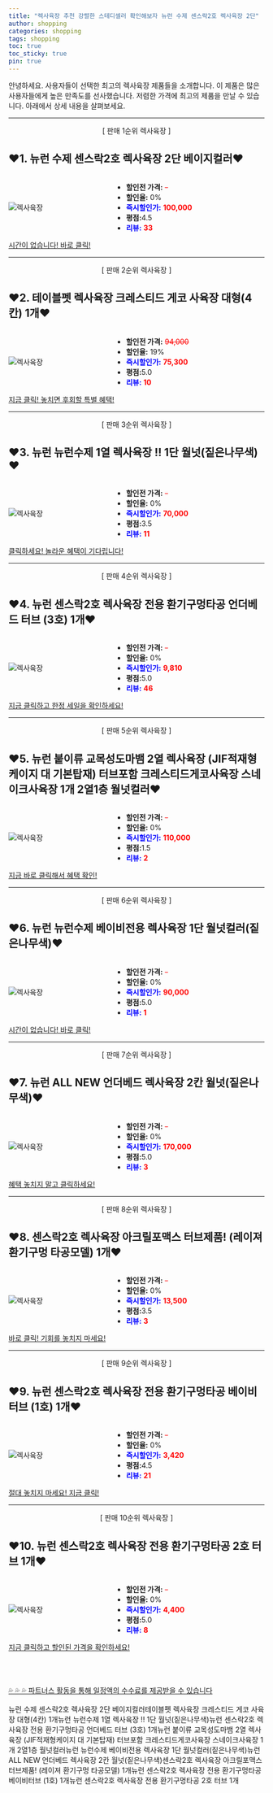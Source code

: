```yaml
---
title: "렉사육장 추천 강렬한 스테디셀러 확인해보자 뉴런 수제 센스락2호 렉사육장 2단"
author: shopping
categories: shopping
tags: shopping
toc: true
toc_sticky: true
pin: true
---
```

안녕하세요. 사용자들이 선택한 최고의 렉사육장 제품들을 소개합니다. 이 제품은 많은 사용자들에게 높은 만족도를 선사했습니다. 저렴한 가격에 최고의 제품을 만날 수 있습니다. 아래에서 상세 내용을 살펴보세요.

---
<p class="toplist" style="margin: 0 auto; display: block; width: fit-content;">[ 판매 1순위 렉사육장 ]</p>

<h2><strong>❤️1. 뉴런 수제 센스락2호 렉사육장 2단 베이지컬러❤️</strong></h2>

<div style="display: flex; align-items: center;">
    <div style="flex: 0.4;">
        <img src="https://thumbnail7.coupangcdn.com/thumbnails/remote/230x230ex/image/vendor_inventory/049e/a3525ae0c1861eec1d577ee11c99ec6bae47670d806304cf528b45eeb5f5.jpg" alt="렉사육장" style="max-width: 100%;">
    </div>
    <div style="flex: 0.6; margin-left: 10px;">
        <ul>
            <li><strong>할인전 가격:</strong> <del style="color: red;">-</del></li>
            <li><strong>할인율:</strong> 0%</li>
            <li><span style='color:blue'><strong>즉시할인가:</strong></span> <span style='color:red'><strong>100,000</strong></span></li>
            <li><strong>평점:</strong>4.5</li>
            <li><span style='color:blue'><strong>리뷰:</strong></span> <span style='color:red'><strong>33</strong></span></li>
        </ul>
    </div>
</div>
<div class="center">
    <a href="https://selin100587001.github.io?lptag=AF9450613&subid=githubio&pageKey=248423666&traceid=V0-153&itemId=786132109&vendorItemId=4992033232" class="myButton">
        시간이 없습니다! 바로 클릭!
    </a>
</div>


---
<p class="toplist" style="margin: 0 auto; display: block; width: fit-content;">[ 판매 2순위 렉사육장 ]</p>

<h2><strong>❤️2. 테이블펫 렉사육장 크레스티드 게코 사육장 대형(4칸) 1개❤️</strong></h2>

<div style="display: flex; align-items: center;">
    <div style="flex: 0.4;">
        <img src="https://thumbnail10.coupangcdn.com/thumbnails/remote/230x230ex/image/vendor_inventory/fa5d/7ce35ff37b90e46053003cfb6767d455c3462bce5dad7620e5188837ae44.jpg" alt="렉사육장" style="max-width: 100%;">
    </div>
    <div style="flex: 0.6; margin-left: 10px;">
        <ul>
            <li><strong>할인전 가격:</strong> <del style="color: red;">94,000</del></li>
            <li><strong>할인율:</strong> 19%</li>
            <li><span style='color:blue'><strong>즉시할인가:</strong></span> <span style='color:red'><strong>75,300</strong></span></li>
            <li><strong>평점:</strong>5.0</li>
            <li><span style='color:blue'><strong>리뷰:</strong></span> <span style='color:red'><strong>10</strong></span></li>
        </ul>
    </div>
</div>
<div class="center">
    <a href="https://selin100587001.github.io?lptag=AF9450613&subid=githubio&pageKey=6828065099&traceid=V0-153&itemId=16201608408&vendorItemId=83396225618" class="myButton">
        지금 클릭! 놓치면 후회할 특별 혜택!
    </a>
</div>


---
<p class="toplist" style="margin: 0 auto; display: block; width: fit-content;">[ 판매 3순위 렉사육장 ]</p>

<h2><strong>❤️3. 뉴런 뉴런수제 1열 렉사육장 !! 1단 월넛(짙은나무색)❤️</strong></h2>

<div style="display: flex; align-items: center;">
    <div style="flex: 0.4;">
        <img src="https://thumbnail7.coupangcdn.com/thumbnails/remote/230x230ex/image/vendor_inventory/7a46/a5a4265fb3e13e6a350c9dce197ed50a64607f98a2115773d3b94985a7f7.jpg" alt="렉사육장" style="max-width: 100%;">
    </div>
    <div style="flex: 0.6; margin-left: 10px;">
        <ul>
            <li><strong>할인전 가격:</strong> <del style="color: red;">-</del></li>
            <li><strong>할인율:</strong> 0%</li>
            <li><span style='color:blue'><strong>즉시할인가:</strong></span> <span style='color:red'><strong>70,000</strong></span></li>
            <li><strong>평점:</strong>3.5</li>
            <li><span style='color:blue'><strong>리뷰:</strong></span> <span style='color:red'><strong>11</strong></span></li>
        </ul>
    </div>
</div>
<div class="center">
    <a href="https://selin100587001.github.io?lptag=AF9450613&subid=githubio&pageKey=248425471&traceid=V0-153&itemId=786135373&vendorItemId=4992045022" class="myButton">
        클릭하세요! 놀라운 혜택이 기다립니다!
    </a>
</div>


---
<p class="toplist" style="margin: 0 auto; display: block; width: fit-content;">[ 판매 4순위 렉사육장 ]</p>

<h2><strong>❤️4. 뉴런 센스락2호 렉사육장 전용 환기구멍타공 언더베드 터브 (3호) 1개❤️</strong></h2>

<div style="display: flex; align-items: center;">
    <div style="flex: 0.4;">
        <img src="https://thumbnail8.coupangcdn.com/thumbnails/remote/230x230ex/image/vendor_inventory/9b8d/a4028a5fb19ff40b254faba411a5a9d79f780e62387695ae9991fc3c2089.jpg" alt="렉사육장" style="max-width: 100%;">
    </div>
    <div style="flex: 0.6; margin-left: 10px;">
        <ul>
            <li><strong>할인전 가격:</strong> <del style="color: red;">-</del></li>
            <li><strong>할인율:</strong> 0%</li>
            <li><span style='color:blue'><strong>즉시할인가:</strong></span> <span style='color:red'><strong>9,810</strong></span></li>
            <li><strong>평점:</strong>5.0</li>
            <li><span style='color:blue'><strong>리뷰:</strong></span> <span style='color:red'><strong>46</strong></span></li>
        </ul>
    </div>
</div>
<div class="center">
    <a href="https://selin100587001.github.io?lptag=AF9450613&subid=githubio&pageKey=2151924695&traceid=V0-153&itemId=3654275625&vendorItemId=71639730982" class="myButton">
        지금 클릭하고 한정 세일을 확인하세요!
    </a>
</div>


---
<p class="toplist" style="margin: 0 auto; display: block; width: fit-content;">[ 판매 5순위 렉사육장 ]</p>

<h2><strong>❤️5. 뉴런 붙이류 교목성도마뱀 2열 렉사육장 (JIF적재형케이지 대 기본탑재) 터브포함 크레스티드게코사육장 스네이크사육장 1개 2열1층 월넛컬러❤️</strong></h2>

<div style="display: flex; align-items: center;">
    <div style="flex: 0.4;">
        <img src="https://thumbnail8.coupangcdn.com/thumbnails/remote/230x230ex/image/vendor_inventory/cdd3/2512a90d5104105b076a97861eec09627c242e1ad8370d87c2dd4210f000.jpg" alt="렉사육장" style="max-width: 100%;">
    </div>
    <div style="flex: 0.6; margin-left: 10px;">
        <ul>
            <li><strong>할인전 가격:</strong> <del style="color: red;">-</del></li>
            <li><strong>할인율:</strong> 0%</li>
            <li><span style='color:blue'><strong>즉시할인가:</strong></span> <span style='color:red'><strong>110,000</strong></span></li>
            <li><strong>평점:</strong>1.5</li>
            <li><span style='color:blue'><strong>리뷰:</strong></span> <span style='color:red'><strong>2</strong></span></li>
        </ul>
    </div>
</div>
<div class="center">
    <a href="https://selin100587001.github.io?lptag=AF9450613&subid=githubio&pageKey=4384104036&traceid=V0-153&itemId=5187536017&vendorItemId=72496749891" class="myButton">
        지금 바로 클릭해서 혜택 확인!
    </a>
</div>


---
<p class="toplist" style="margin: 0 auto; display: block; width: fit-content;">[ 판매 6순위 렉사육장 ]</p>

<h2><strong>❤️6. 뉴런 뉴런수제 베이비전용 렉사육장 1단 월넛컬러(짙은나무색)❤️</strong></h2>

<div style="display: flex; align-items: center;">
    <div style="flex: 0.4;">
        <img src="https://thumbnail9.coupangcdn.com/thumbnails/remote/230x230ex/image/vendor_inventory/ed7a/e4488fe480b9f19261c7a74d616203566e4f6a650e5487c119e3d7702a3a.jpg" alt="렉사육장" style="max-width: 100%;">
    </div>
    <div style="flex: 0.6; margin-left: 10px;">
        <ul>
            <li><strong>할인전 가격:</strong> <del style="color: red;">-</del></li>
            <li><strong>할인율:</strong> 0%</li>
            <li><span style='color:blue'><strong>즉시할인가:</strong></span> <span style='color:red'><strong>90,000</strong></span></li>
            <li><strong>평점:</strong>5.0</li>
            <li><span style='color:blue'><strong>리뷰:</strong></span> <span style='color:red'><strong>1</strong></span></li>
        </ul>
    </div>
</div>
<div class="center">
    <a href="https://selin100587001.github.io?lptag=AF9450613&subid=githubio&pageKey=248428085&traceid=V0-153&itemId=786140560&vendorItemId=4992060655" class="myButton">
        시간이 없습니다! 바로 클릭!
    </a>
</div>


---
<p class="toplist" style="margin: 0 auto; display: block; width: fit-content;">[ 판매 7순위 렉사육장 ]</p>

<h2><strong>❤️7. 뉴런 ALL NEW 언더베드 렉사육장 2칸 월넛(짙은나무색)❤️</strong></h2>

<div style="display: flex; align-items: center;">
    <div style="flex: 0.4;">
        <img src="https://thumbnail10.coupangcdn.com/thumbnails/remote/230x230ex/image/vendor_inventory/7705/a732c9946d01995911eaab03345156e5641f042208fb3f6c791ec2322549.jpg" alt="렉사육장" style="max-width: 100%;">
    </div>
    <div style="flex: 0.6; margin-left: 10px;">
        <ul>
            <li><strong>할인전 가격:</strong> <del style="color: red;">-</del></li>
            <li><strong>할인율:</strong> 0%</li>
            <li><span style='color:blue'><strong>즉시할인가:</strong></span> <span style='color:red'><strong>170,000</strong></span></li>
            <li><strong>평점:</strong>5.0</li>
            <li><span style='color:blue'><strong>리뷰:</strong></span> <span style='color:red'><strong>3</strong></span></li>
        </ul>
    </div>
</div>
<div class="center">
    <a href="https://selin100587001.github.io?lptag=AF9450613&subid=githubio&pageKey=312101256&traceid=V0-153&itemId=985436231&vendorItemId=5407026702" class="myButton">
        혜택 놓치지 말고 클릭하세요!
    </a>
</div>


---
<p class="toplist" style="margin: 0 auto; display: block; width: fit-content;">[ 판매 8순위 렉사육장 ]</p>

<h2><strong>❤️8. 센스락2호 렉사육장 아크릴포맥스 터브제품! (레이져 환기구멍 타공모델) 1개❤️</strong></h2>

<div style="display: flex; align-items: center;">
    <div style="flex: 0.4;">
        <img src="https://thumbnail8.coupangcdn.com/thumbnails/remote/230x230ex/image/vendor_inventory/41d0/e6ba900a22a1b9936d489476a545ac426472a78e6489e11928b8ae492622.jpg" alt="렉사육장" style="max-width: 100%;">
    </div>
    <div style="flex: 0.6; margin-left: 10px;">
        <ul>
            <li><strong>할인전 가격:</strong> <del style="color: red;">-</del></li>
            <li><strong>할인율:</strong> 0%</li>
            <li><span style='color:blue'><strong>즉시할인가:</strong></span> <span style='color:red'><strong>13,500</strong></span></li>
            <li><strong>평점:</strong>3.5</li>
            <li><span style='color:blue'><strong>리뷰:</strong></span> <span style='color:red'><strong>3</strong></span></li>
        </ul>
    </div>
</div>
<div class="center">
    <a href="https://selin100587001.github.io?lptag=AF9450613&subid=githubio&pageKey=6284026889&traceid=V0-153&itemId=12917164276&vendorItemId=80181847723" class="myButton">
        바로 클릭! 기회를 놓치지 마세요!
    </a>
</div>


---
<p class="toplist" style="margin: 0 auto; display: block; width: fit-content;">[ 판매 9순위 렉사육장 ]</p>

<h2><strong>❤️9. 뉴런 센스락2호 렉사육장 전용 환기구멍타공 베이비터브 (1호) 1개❤️</strong></h2>

<div style="display: flex; align-items: center;">
    <div style="flex: 0.4;">
        <img src="https://thumbnail7.coupangcdn.com/thumbnails/remote/230x230ex/image/vendor_inventory/164a/e2898514dea483e8ab4e7acebe11bdc82d0a1a292c2f67a21ef308a41bbc.jpg" alt="렉사육장" style="max-width: 100%;">
    </div>
    <div style="flex: 0.6; margin-left: 10px;">
        <ul>
            <li><strong>할인전 가격:</strong> <del style="color: red;">-</del></li>
            <li><strong>할인율:</strong> 0%</li>
            <li><span style='color:blue'><strong>즉시할인가:</strong></span> <span style='color:red'><strong>3,420</strong></span></li>
            <li><strong>평점:</strong>4.5</li>
            <li><span style='color:blue'><strong>리뷰:</strong></span> <span style='color:red'><strong>21</strong></span></li>
        </ul>
    </div>
</div>
<div class="center">
    <a href="https://selin100587001.github.io?lptag=AF9450613&subid=githubio&pageKey=2151911580&traceid=V0-153&itemId=3654254165&vendorItemId=71639709776" class="myButton">
        절대 놓치지 마세요! 지금 클릭!
    </a>
</div>


---
<p class="toplist" style="margin: 0 auto; display: block; width: fit-content;">[ 판매 10순위 렉사육장 ]</p>

<h2><strong>❤️10. 뉴런 센스락2호 렉사육장 전용 환기구멍타공 2호 터브 1개❤️</strong></h2>

<div style="display: flex; align-items: center;">
    <div style="flex: 0.4;">
        <img src="https://thumbnail8.coupangcdn.com/thumbnails/remote/230x230ex/image/vendor_inventory/5fc1/662344ce51398e3d9502b4252c3f8a80ecd1a450e0f1182e1a1a0ada3481.jpg" alt="렉사육장" style="max-width: 100%;">
    </div>
    <div style="flex: 0.6; margin-left: 10px;">
        <ul>
            <li><strong>할인전 가격:</strong> <del style="color: red;">-</del></li>
            <li><strong>할인율:</strong> 0%</li>
            <li><span style='color:blue'><strong>즉시할인가:</strong></span> <span style='color:red'><strong>4,400</strong></span></li>
            <li><strong>평점:</strong>5.0</li>
            <li><span style='color:blue'><strong>리뷰:</strong></span> <span style='color:red'><strong>8</strong></span></li>
        </ul>
    </div>
</div>
<div class="center">
    <a href="https://selin100587001.github.io?lptag=AF9450613&subid=githubio&pageKey=2151919781&traceid=V0-153&itemId=3654267938&vendorItemId=71639723461" class="myButton">
        지금 클릭하고 할인된 가격을 확인하세요!
    </a>
</div>

<br><br><br>[💦 💦 💦 파트너스 활동을 통해 일정액의 수수료를 제공받을 수 있습니다](https://link.coupang.com/a/bcpT2c)<br><br>뉴런 수제 센스락2호 렉사육장 2단 베이지컬러테이블펫 렉사육장 크레스티드 게코 사육장 대형(4칸) 1개뉴런 뉴런수제 1열 렉사육장 !! 1단 월넛(짙은나무색)뉴런 센스락2호 렉사육장 전용 환기구멍타공 언더베드 터브 (3호) 1개뉴런 붙이류 교목성도마뱀 2열 렉사육장 (JIF적재형케이지 대 기본탑재) 터브포함 크레스티드게코사육장 스네이크사육장 1개 2열1층 월넛컬러뉴런 뉴런수제 베이비전용 렉사육장 1단 월넛컬러(짙은나무색)뉴런 ALL NEW 언더베드 렉사육장 2칸 월넛(짙은나무색)센스락2호 렉사육장 아크릴포맥스 터브제품! (레이져 환기구멍 타공모델) 1개뉴런 센스락2호 렉사육장 전용 환기구멍타공 베이비터브 (1호) 1개뉴런 센스락2호 렉사육장 전용 환기구멍타공 2호 터브 1개